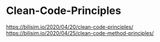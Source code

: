 # Clean-Code-Principles
https://bilisim.io/2020/04/20/clean-code-principles/  
https://bilisim.io/2020/04/25/clean-code-method-principles/
